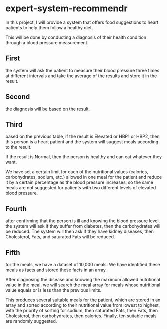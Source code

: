 # expert-system-recommendr

In this project, I will provide a system that offers food suggestions to heart patients to help them follow a healthy diet.

This will be done by conducting a diagnosis of their health condition through a blood pressure measurement.

## First

the system will ask the patient to measure their blood pressure three times at different intervals and take the average of the results and store it in the result.

## Second

the diagnosis will be based on the result.

## Third

based on the previous table, if the result is Elevated or HBP1 or HBP2, then this person is a heart patient and the system will suggest meals according to the result.

If the result is Normal, then the person is healthy and can eat whatever they want.

We have set a certain limit for each of the nutritional values (calories, carbohydrates, sodium, etc.) allowed in one meal for the patient and reduce it by a certain percentage as the blood pressure increases, so the same meals are not suggested for patients with two different levels of elevated blood pressure.

## Fourth

after confirming that the person is ill and knowing the blood pressure level, the system will ask if they suffer from diabetes, then the carbohydrates will be reduced. The system will then ask if they have kidney diseases, then Cholesterol, Fats, and saturated Fats will be reduced.

## Fifth

for the meals, we have a dataset of 10,000 meals. We have identified these meals as facts and stored these facts in an array.

After diagnosing the disease and knowing the maximum allowed nutritional value in the meal, we will search the meal array for meals whose nutritional value equals or is less than the previous limits.

This produces several suitable meals for the patient, which are stored in an array and sorted according to their nutritional value from lowest to highest, with the priority of sorting for sodium, then saturated Fats, then Fats, then Cholesterol, then carbohydrates, then calories. Finally, ten suitable meals are randomly suggested.
